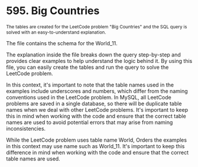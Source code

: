 # 595. Big Countries

<p style="font-size: 12px;">
The tables are created for the LeetCode problem "Big Countries" and the SQL query is solved with an easy-to-understand explanation.

The file contains the schema for the World_11.

The explanation inside the file breaks down the query step-by-step and provides clear examples to help understand the logic behind it. By using this file, you can easily create the tables and run the query to solve the LeetCode problem.

In this context, it's important to note that the table names used in the examples include underscores and numbers, which differ from the naming conventions used in the LeetCode problem. In MySQL, all LeetCode problems are saved in a single database, so there will be duplicate table names when we deal with other LeetCode problems. It's important to keep this in mind when working with the code and ensure that the correct table names are used to avoid potential errors that may arise from naming inconsistencies.

While the LeetCode problem uses table name World, Orders the examples in this context may use name such as World_11. It's important to keep this difference in mind when working with the code and ensure that the correct table names are used.

</p>
